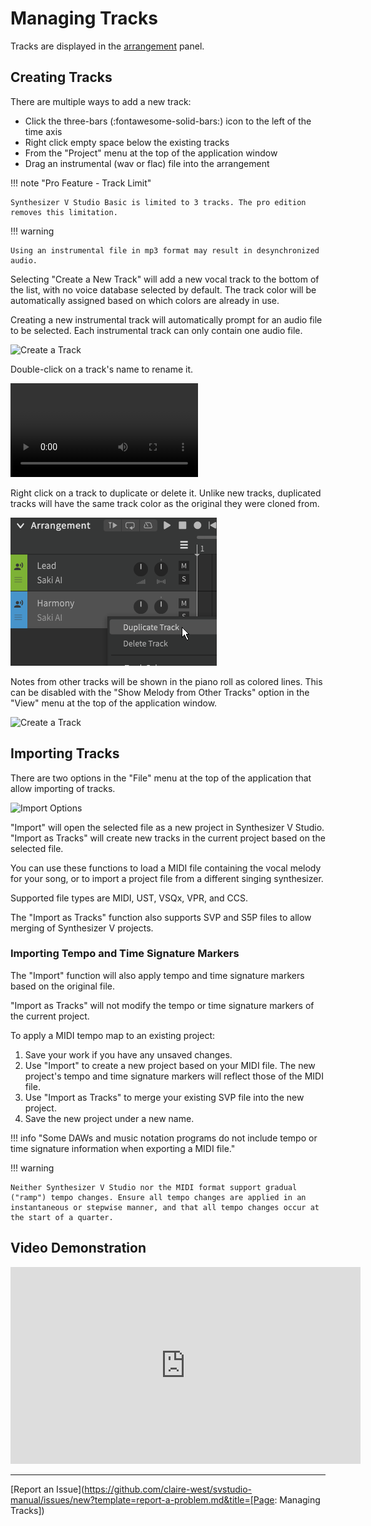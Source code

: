 # Managing Tracks

Tracks are displayed in the [arrangement](../workspace/arrangement.md) panel.

## Creating Tracks

There are multiple ways to add a new track:

- Click the three-bars (:fontawesome-solid-bars:) icon to the left of the time axis
- Right click empty space below the existing tracks
- From the "Project" menu at the top of the application window
- Drag an instrumental (wav or flac) file into the arrangement

!!! note "Pro Feature - Track Limit"

    Synthesizer V Studio Basic is limited to 3 tracks. The pro edition removes this limitation.

!!! warning

    Using an instrumental file in mp3 format may result in desynchronized audio.

Selecting "Create a New Track" will add a new vocal track to the bottom of the list, with no voice database selected by default. The track color will be automatically assigned based on which colors are already in use.

Creating a new instrumental track will automatically prompt for an audio file to be selected. Each instrumental track can only contain one audio file.

![Create a Track](../img/quickstart/new-track.png)

Double-click on a track's name to rename it.

![type:video](../img/quickstart/track-rename.mp4)

Right click on a track to duplicate or delete it. Unlike new tracks, duplicated tracks will have the same track color as the original they were cloned from.

![Create a Track](../img/quickstart/duplicate-track.png)

Notes from other tracks will be shown in the piano roll as colored lines. This can be disabled with the "Show Melody from Other Tracks" option in the "View" menu at the top of the application window.

![Create a Track](../img/quickstart/show-other-tracks.png)

## Importing Tracks

There are two options in the "File" menu at the top of the application that allow importing of tracks.

![Import Options](../img/quickstart/import.png)

"Import" will open the selected file as a new project in Synthesizer V Studio. "Import as Tracks" will create new tracks in the current project based on the selected file.

You can use these functions to load a MIDI file containing the vocal melody for your song, or to import a project file from a different singing synthesizer.

Supported file types are MIDI, UST, VSQx, VPR, and CCS.

The "Import as Tracks" function also supports SVP and S5P files to allow merging of Synthesizer V projects.

### Importing Tempo and Time Signature Markers

The "Import" function will also apply tempo and time signature markers based on the original file.

"Import as Tracks" will not modify the tempo or time signature markers of the current project.

To apply a MIDI tempo map to an existing project:

1. Save your work if you have any unsaved changes.
2. Use "Import" to create a new project based on your MIDI file. The new project's tempo and time signature markers will reflect those of the MIDI file.
3. Use "Import as Tracks" to merge your existing SVP file into the new project.
4. Save the new project under a new name.

!!! info "Some DAWs and music notation programs do not include tempo or time signature information when exporting a MIDI file."

!!! warning

    Neither Synthesizer V Studio nor the MIDI format support gradual ("ramp") tempo changes. Ensure all tempo changes are applied in an instantaneous or stepwise manner, and that all tempo changes occur at the start of a quarter.

## Video Demonstration

<iframe width="560" height="315" src="https://www.youtube-nocookie.com/embed/sz1TwwXmMJA" title="YouTube video player" frameborder="0" allowfullscreen></iframe>

---

[Report an Issue](https://github.com/claire-west/svstudio-manual/issues/new?template=report-a-problem.md&title=[Page: Managing Tracks])